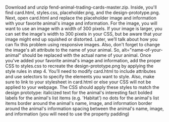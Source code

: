 Download and unzip fend-animal-trading-cards-master.zip. Inside, you'll find card.html, styles.css, placeholder.png, and the design-prototype.png.
Next, open card.html and replace the placeholder image and information with your favorite animal's image and information. For the image, you will want to use an image with a width of 300 pixels. If your image is larger, you can set the image's width to 300 pixels in your CSS, but be aware that your image might end up squished or distorted. Later, we’ll talk about how you can fix this problem using responsive images. Also, don't forget to change the image's alt attribute to the name of your animal. So, alt="name-of-your-animal" should be replaced with the actual name of your animal.
Once you've added your favorite animal's image and information, add the proper CSS to styles.css to recreate the design-prototype.png by applying the style rules in step 4. You’ll need to modify card.html to include attributes and use selectors to specify the elements you want to style. Also, make sure to link to your stylesheet in card.html or else your CSS will not be applied to your webpage.
The CSS should apply these styles to match the design prototype:
italicized text for the animal's interesting fact
bolded labels for the animal's list items (e.g. 'Habitat')
no dots for the animal's list items
border around the animal's name, image, and information
border around the animal's information
spacing between the animal's name, image, and information (you will need to use the property padding)

